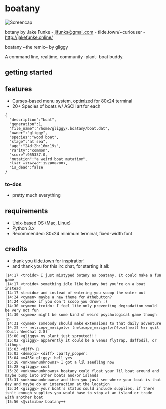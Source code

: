 # boatany
![Screencap](https://tilde.town/~curiouser/botany.png)

botany by Jake Funke - jifunks@gmail.com - tilde.town/~curiouser - http://jakefunke.online/

boatany ~the remix~ by gliggy

A command line, realtime, community -plant- boat buddy.

## getting started


## features
* Curses-based menu system, optimized for 80x24 terminal
* 20+ Species of boats w/ ASCII art for each
```
{
  "description":"boat",
  "generation":1,
  "file_name":"/home/gliggy/.boatany/boat.dat",
  "owner":"gliggy",
  "species":"wood boat",
  "stage":"at sea",
  "age":"24d:2h:16m:19s",
  "rarity":"common",
  "score":955337.0,
  "mutation":"a weird boat mutation",
  "last_watered":1529007007,
  "is_dead":false
}
```

### to-dos
* pretty much everything

## requirements
* Unix-based OS (Mac, Linux)
* Python 3.x
* Recommended: 80x24 minimum terminal, fixed-width font

## credits
* thank you [tilde.town](http://tilde.town/) for inspiration!
* and thank you for this irc chat, for starting it all:
```
│14:17 <troido> I just mistyped botany as boatany. It could make a fun game
│14:17 <troido> something idle like botany but you're on a boat instead
│14:17 <troido> and instead of watering you scoop the water out
│14:24 <cymen> maybe a new theme for #thebutton?
│14:24 <cymen> if you don't scoop you drown :)
│14:30 <cymen> troido: I feel like only preventing degradation would be very not fun
│14:30 <cymen> might be some kind of weird psychological game though :p
│14:31 <cymen> somebody should make extensions to that daily adventure
│14:39 <-- netscape_navigator (netscape_navigator@localhost) has quit (Quit: WeeChat 2.8)
│15:00 <gliggy> my plant just sprouted!!!
│15:02 <gliggy> apparently it could be a venus flytrap, daffodil, or lithops
│15:03 <diff> 🎉
│15:03 <demoji> <diff> :party_popper:
│15:04 <m455> gliggy: hell yes
│15:28 <unknownunknowns> I got a lil seedling now
│15:28 <gliggy> cool
│15:28 <unknownunknowns> boatany could float your lil boat around and maybe bump into other boats and/or islands
│15:31 <unknownunknowns> and then you just see where your boat is that day and maybe do an interaction at the location
│15:34 <gliggy> your boat's status could include supplies, if there isn't enough supplies you would have to stop at an island or trade with another boat
│15:56 <@vilmibm> boatany++
```

